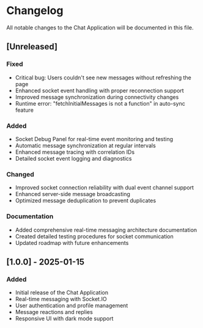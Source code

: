 # Changelog

All notable changes to the Chat Application will be documented in this file.

## [Unreleased]

### Fixed
- Critical bug: Users couldn't see new messages without refreshing the page
- Enhanced socket event handling with proper reconnection support
- Improved message synchronization during connectivity changes
- Runtime error: "fetchInitialMessages is not a function" in auto-sync feature

### Added
- Socket Debug Panel for real-time event monitoring and testing
- Automatic message synchronization at regular intervals
- Enhanced message tracing with correlation IDs
- Detailed socket event logging and diagnostics

### Changed
- Improved socket connection reliability with dual event channel support
- Enhanced server-side message broadcasting
- Optimized message deduplication to prevent duplicates

### Documentation
- Added comprehensive real-time messaging architecture documentation
- Created detailed testing procedures for socket communication
- Updated roadmap with future enhancements

## [1.0.0] - 2025-01-15

### Added
- Initial release of the Chat Application
- Real-time messaging with Socket.IO
- User authentication and profile management
- Message reactions and replies
- Responsive UI with dark mode support
